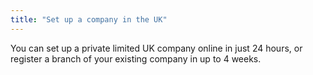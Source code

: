 ```yaml
---
title: "Set up a company in the UK"
---
```


You can set up a private limited UK company online in just 24 hours, or register a branch of your existing company in up to 4 weeks.

